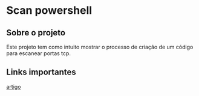 # Scan powershell

## Sobre o projeto

Este projeto tem como intuito mostrar o processo de criação de um código para escanear portas tcp.

## Links importantes

[artigo](https://medium.com/@sammatheus17/criando-um-scan-de-portas-tcp-usando-powershell-82abcd328ce8)

